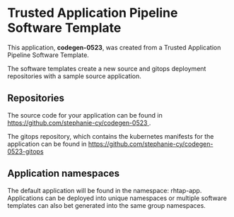 # Trusted Application Pipeline Software Template

This application, **codegen-0523**, was created from a Trusted Application Pipeline Software Template.

The software templates create a new source and gitops deployment repositories with a sample source application. 

## Repositories

The source code for your application can be found in [https://github.com/stephanie-cy/codegen-0523 ](https://github.com/stephanie-cy/codegen-0523 ).
 
The gitops repository, which contains the kubernetes manifests for the application can be found in 
[https://github.com/stephanie-cy/codegen-0523-gitops ](https://github.com/stephanie-cy/codegen-0523-gitops ) 

## Application namespaces 

The default application will be found in the namespace: rhtap-app. Applications can be deployed into unique namespaces or multiple software templates can also bet generated into the same group namespaces.  